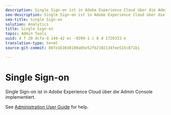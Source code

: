```yaml
---
description: Single Sign-on ist in Adobe Experience Cloud über die Admin Console implementiert.
seo-description: Single Sign-on ist in Adobe Experience Cloud über die Admin Console implementiert.
seo-title: Single Sign-on
solution: Analytics
title: Single Sign-on
topic: Admin Tools
uuid: 4 f 20 dcfa-d 148-42 ec -9399-1 c 8 d 1720333 e
translation-type: tm+mt
source-git-commit: 86fe1b3650100a05e52fb2102134fee515c871b1

---
```



# Single Sign-on

Single Sign-on ist in Adobe Experience Cloud über die Admin Console implementiert.

See [Administration User Guide](https://helpx.adobe.com/enterprise/managing/user-guide.html) for help.
